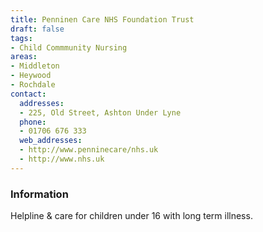 ```yaml
---
title: Penninen Care NHS Foundation Trust
draft: false
tags:
- Child Commmunity Nursing
areas:
- Middleton
- Heywood
- Rochdale
contact:
  addresses:
  - 225, Old Street, Ashton Under Lyne
  phone:
  - 01706 676 333
  web_addresses:
  - http://www.penninecare/nhs.uk
  - http://www.nhs.uk
---
```


### Information
Helpline & care for children under 16 with long term illness.
